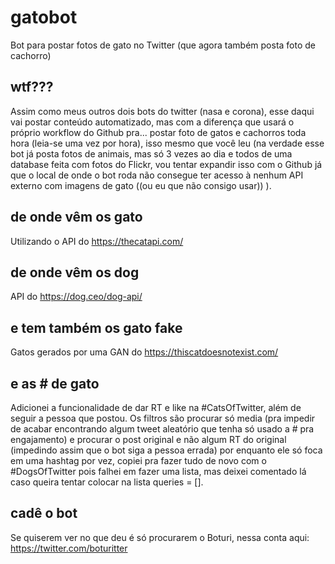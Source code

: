 # gatobot
Bot para postar fotos de gato no Twitter (que agora também posta foto de cachorro)

## wtf???

Assim como meus outros dois bots do twitter (nasa e corona), esse daqui vai postar conteúdo automatizado, mas com a diferença que usará o próprio workflow do Github pra... postar foto de gatos e cachorros toda hora (leia-se uma vez por hora), isso mesmo que você leu (na verdade esse bot já posta fotos de animais, mas só 3 vezes ao dia e todos de uma database feita com fotos do Flickr, vou tentar expandir isso com o Github já que o local de onde o bot roda não consegue ter acesso à nenhum API externo com imagens de gato ((ou eu que não consigo usar)) ).

## de onde vêm os gato

Utilizando o API do https://thecatapi.com/

## de onde vêm os dog

API do https://dog.ceo/dog-api/

## e tem também os gato fake

Gatos gerados por uma GAN do https://thiscatdoesnotexist.com/

## e as # de gato

Adicionei a funcionalidade de dar RT e like na #CatsOfTwitter, além de seguir a pessoa que postou. Os filtros são procurar só media (pra impedir de acabar encontrando algum tweet aleatório que tenha só usado a # pra engajamento) e procurar o post original e não algum RT do original (impedindo assim que o bot siga a pessoa errada) por enquanto ele só foca em uma hashtag por vez, copiei pra fazer tudo de novo com o #DogsOfTwitter pois falhei em fazer uma lista, mas deixei comentado lá caso queira tentar colocar na lista queries = [].

## cadê o bot

Se quiserem ver no que deu é só procurarem o Boturi, nessa conta aqui: https://twitter.com/boturitter
